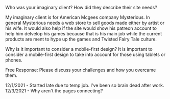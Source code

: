 Who was your imaginary client? How did they describe their site needs?

My imaginary client is for American Mcgees company Mysterious. In general Mysterious needs a web store to sell goods made either by artist or his wife. It would also help if the site would show his patreon account to help him delvelop his games because that is his main job while the current products are ment to hype up the games and Twisted Fairy Tale culture. 

Why is it important to consider a mobile-first design?
It is important to consider a mobile-first design to take into account for those using tablets or phones. 

Free Response: Please discuss your challenges and how you overcame them.

12/1/2021 - Started late due to temp job. I've been so brain dead after work.  
12/3/2021 - Why aren't the pages connecting? 
